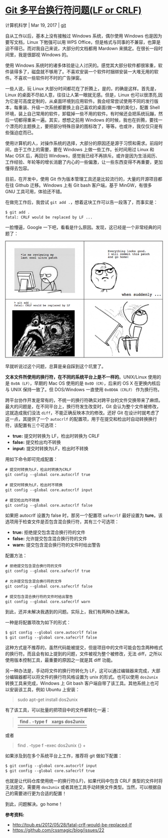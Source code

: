 # [Git 多平台换行符问题(LF or CRLF)](http://kuanghy.github.io/2017/03/19/git-lf-or-crlf)

计算机科学 | Mar 19, 2017 | [git](http://kuanghy.github.io/tags/#git)

自从工作以后，基本上没有接触过 Windows 系统，偶尔使用 Windows 也是因为要写文档，Linux 下勉强可以用 WPS Office，但是格式与同事的不兼容，也算是迫不得已。而对我自己来说，大部分的文档都用 Mardown 来搞定。在很长一段时间里，我是很鄙视 Windows 的。

使用 Windows 系统时的诸多体验是让人讨厌的。感觉其大部分软件都很笨重，软件装得多了，磁盘就不够用了。不喜欢安装一个软件时捆绑安装一大堆无用的软件。不喜欢一些软件时不时的广告弹窗。

一些人说，玩 Linux 大部分时间都花在了折腾上，是的，的确是这样。首先是，Linux 的桌面不尽如人意，往往让人第一眼就无感。但是，Linux 也可以很漂亮,因为它是可高度定制的，从桌面环境到应用软件。我会经常尝试使用不同的发行版本，每重装、升级一次系统都要换上自己喜欢的桌面(做一堆的美化)，配置 Shell 环境，装上自己常用的软件，卸载掉一些不用的软件。有时候还会把系统玩蹦，然后一切都得重来一遍。其实，想想之前用 Windows 的时候，我也在折腾，要找一个漂亮的主题换上，要把部分特殊目录的图标改了，等等。也或许，我仅仅只是有些强迫症而已。

使用计算机的人，对操作系统的选择，大部分的原因还是源于习惯和需求。前段时间，由于工作上的需要，要在 Windows 上做一些工作。长时间用过 Linux 和 Mac OSX 后，再回归 Windows，感觉我已经不再排斥。或许是因为生活阅历、工作经验、年轮等的增长消磨了内心的一些偏激，让一些东西变得不再重要，更加懂得去包容。

目前，在开发中，使用 Git 作为版本管理工具还是比较流行的，大量的开源项目都在往 Github 迁移。Windows 上有 Git bash 客户端，基于 MinGW，有很多 GNU 工具可用，体验还不错。

在做完工作后，我尝试 `git add .`，想着这块工作可以告一段落了，而事实是：

```
$ git add .
fatal: CRLF would be replaced by LF ...
```

一脸懵逼，Google 一下吧，看看是什么原因。发现，这已经是一个非常经典的问题了：

![CRLF would be replaced by LF](%E6%8D%A2%E8%A1%8C%E7%AC%A6-imgs/c3c88275ly1fdsav3d6yjj20hs0d5afx.jpg)

早就听说过这个问题，总算是亲自踩到这个坑里了。

**文本文件所使用的换行符，在不同的系统平台上是不一样的**。UNIX/Linux 使用的是 `0x0A（LF）`，早期的 Mac OS 使用的是 `0x0D（CR）`，后来的 OS X 在更换内核后与 UNIX 保持一致了。但 DOS/Windows 一直使用 `0x0D0A（CRLF）` 作为换行符。

跨平台协作开发是常有的，不统一的换行符确实对跨平台的文件交换带来了麻烦。最大的问题是，在不同平台上，换行符发生改变时，Git 会认为整个文件被修改，这就造成我们没法 `diff`，不能正确反映本次的修改。还好 Git 在设计时就考虑了这一点，其提供了一个 `autocrlf` 的配置项，用于在提交和检出时自动转换换行符，该配置有三个可选项：

- **true:** 提交时转换为 LF，检出时转换为 CRLF
- **false:** 提交检出均不转换
- **input:** 提交时转换为LF，检出时不转换

用如下命令即可完成配置：

```
# 提交时转换为LF，检出时转换为CRLF
git config --global core.autocrlf true

# 提交时转换为LF，检出时不转换
git config --global core.autocrlf input

# 提交检出均不转换
git config --global core.autocrlf false
```

如果把 autocrlf 设置为 false 时，那另一个配置项 `safecrlf` 最好设置为 **ture**。该选项用于检查文件是否包含混合换行符，其有三个可选项：

- **true:** 拒绝提交包含混合换行符的文件
- **false:** 允许提交包含混合换行符的文件
- **warn:** 提交包含混合换行符的文件时给出警告

配置方法：

```
# 拒绝提交包含混合换行符的文件
git config --global core.safecrlf true

# 允许提交包含混合换行符的文件
git config --global core.safecrlf false

# 提交包含混合换行符的文件时给出警告
git config --global core.safecrlf warn
```

到此，还并未解决我遇到的问题。实际上，我们有两种办法解决。

一种是将配置项改为如下的形式：

```
$ git config --global core.autocrlf false
$ git config --global core.safecrlf false
```

这种方式是不推荐的，虽然代码能被提交，但是项目中的文件可能会包含两种格式的换行符。而且会有如上提到的问题，文件被视为整个被修改，无法 diff，之所以使用版本控制工具，最重要的原因之一就是其 diff 功能。

另一种办法是，手动将文件的换行符转化为 LF，这可以通过编辑器来完成，大部分编辑器都可以将文件的换行符风格设置为 unix 的形式。也可以使用 `dos2unix` 转换工具来完成，Windows 上 Git bash 客户端自带了该工具。其他系统上也可以安装该工具，例如 Ubuntu 上安装：

> sudo apt-get install dos2unix

有了该工具，可以批量的把项目中的文件都转化一遍：

> | find . -type f | xargs dos2unix |
> | -------------- | -------------- |
> |                |                |

或者

> find . -type f -exec dos2unix {} +

如果涉及到在多个系统平台上工作，推荐将 git 做如下配置：

```
$ git config --global core.autocrlf input
$ git config --global core.safecrlf true
```

也就是让代码仓库使用统一的换行符(LF)，如果代码中包含 CRLF 类型的文件时将无法提交，需要用 `dos2unix` 或者其他工具手动转换文件类型。当然，可以根据自己的需要进行更为合适的配置！

到此，问题解决。go home！

**参考资料:**

- http://toub.es/2012/05/28/fatal-crlf-would-be-replaced-lf
- https://github.com/cssmagic/blog/issues/22